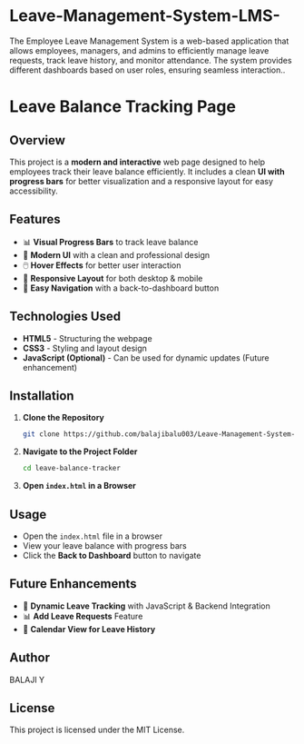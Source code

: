 # Leave-Management-System-LMS-
The Employee Leave Management System is a web-based application that allows employees, managers, and admins to efficiently manage leave requests, track leave history, and monitor attendance. The system provides different dashboards based on user roles, ensuring seamless interaction..
# Leave Balance Tracking Page

## Overview
This project is a **modern and interactive** web page designed to help employees track their leave balance efficiently. It includes a clean **UI with progress bars** for better visualization and a responsive layout for easy accessibility.

## Features
- 📊 **Visual Progress Bars** to track leave balance
- 🎨 **Modern UI** with a clean and professional design
- 🖱️ **Hover Effects** for better user interaction
- 📱 **Responsive Layout** for both desktop & mobile
- 🔄 **Easy Navigation** with a back-to-dashboard button

## Technologies Used
- **HTML5** - Structuring the webpage
- **CSS3** - Styling and layout design
- **JavaScript (Optional)** - Can be used for dynamic updates (Future enhancement)

## Installation
1. **Clone the Repository**
   ```sh
   git clone https://github.com/balajibalu003/Leave-Management-System-LMS-.git
   ```
2. **Navigate to the Project Folder**
   ```sh
   cd leave-balance-tracker
   ```
3. **Open `index.html` in a Browser**

## Usage
- Open the `index.html` file in a browser
- View your leave balance with progress bars
- Click the **Back to Dashboard** button to navigate

## Future Enhancements
- 🔄 **Dynamic Leave Tracking** with JavaScript & Backend Integration
- 📊 **Add Leave Requests** Feature
- 📅 **Calendar View for Leave History**

## Author
BALAJI Y

## License
This project is licensed under the MIT License.


